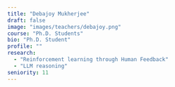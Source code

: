 ```yaml
---
title: "Debajoy Mukherjee"
draft: false
image: "images/teachers/debajoy.png"
course: "Ph.D. Students"
bio: "Ph.D. Student"
profile: ""
research:
  - "Reinforcement learning through Human Feedback"
  - "LLM reasoning"
seniority: 11
---
```


